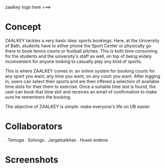 zaalkey logo here ===>
# Concept
ZAALKEY tackles a very basic idea: sports bookings. Here, at the University of Bath, students have to either phone the Sport Center or physically go there to book tennis courts or football pitches. This is both time consuming for the students and the university's staff as well, on top of being widely inconvenient for anyone looking to casually play any kind of sports.

This is where ZAALKEY comes in: an online system for booking courts for any sport you want, any time you want, on any court you want. After logging in, users can select their sports and are then offered a selection of available time slots for their them to exercise. Once a suitable time slot is found, the user can book that time slot and receives an email of confirmation to make sure he remembers the booking.

The objective of ZAALKEY is simple: make everyone's life on UB easier.
# Collaborators
. Temuge
. Solongo
. Jargalsaikhan
. Husel-erdene
# Screenshots
